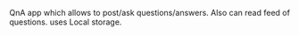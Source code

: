 QnA app which allows to post/ask questions/answers. Also can read feed of questions. uses Local storage.